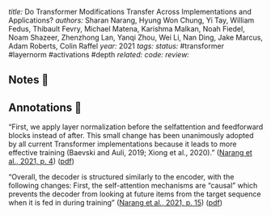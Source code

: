 *title:* Do Transformer Modifications Transfer Across Implementations and Applications?
*authors:* Sharan Narang, Hyung Won Chung, Yi Tay, William Fedus, Thibault Fevry, Michael Matena, Karishma Malkan, Noah Fiedel, Noam Shazeer, Zhenzhong Lan, Yanqi Zhou, Wei Li, Nan Ding, Jake Marcus, Adam Roberts, Colin Raffel
*year:* 2021
*tags:* 
*status:* #transformer #layernorm #activations #depth
*related:*
*code:*
*review:*

## Notes 📍

## Annotations 📖

“First, we apply layer normalization before the selfattention and feedforward blocks instead of after. This small change has been unanimously adopted by all current Transformer implementations because it leads to more effective training (Baevski and Auli, 2019; Xiong et al., 2020).” ([Narang et al., 2021, p. 4](zotero://select/library/items/LMH6LKL2)) ([pdf](zotero://open-pdf/library/items/EA82UUN6?page=4&annotation=K6BH3JER))

“Overall, the decoder is structured similarly to the encoder, with the following changes: First, the self-attention mechanisms are “causal” which prevents the decoder from looking at future items from the target sequence when it is fed in during training” ([Narang et al., 2021, p. 15](zotero://select/library/items/LMH6LKL2)) ([pdf](zotero://open-pdf/library/items/EA82UUN6?page=15&annotation=YAPPGE2A))